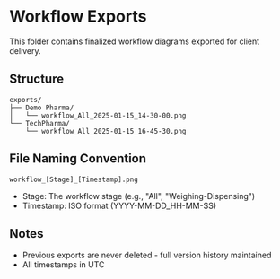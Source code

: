 # Workflow Exports

This folder contains finalized workflow diagrams exported for client delivery.

## Structure
```
exports/
├── Demo Pharma/
│   └── workflow_All_2025-01-15_14-30-00.png
└── TechPharma/
    └── workflow_All_2025-01-15_16-45-30.png
```

## File Naming Convention
`workflow_[Stage]_[Timestamp].png`

- Stage: The workflow stage (e.g., "All", "Weighing-Dispensing")
- Timestamp: ISO format (YYYY-MM-DD_HH-MM-SS)

## Notes
- Previous exports are never deleted - full version history maintained
- All timestamps in UTC